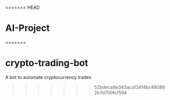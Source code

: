 <<<<<<< HEAD
# AI-Project
=======
# crypto-trading-bot
A bot to automate cryptocurrency trades
>>>>>>> 52bdeca9e343aca134f4bc480892b7d700fcf594
